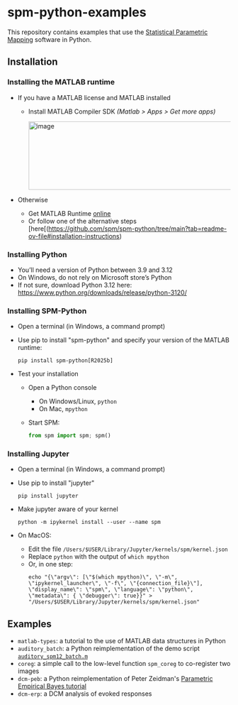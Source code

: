 # spm-python-examples

This repository contains examples that use the [Statistical Parametric Mapping](https://github.com/spm/spm) software in Python.

## Installation

### Installing the MATLAB runtime

* If you have a MATLAB license and MATLAB installed
  * Install MATLAB Compiler SDK _(Matlab > Apps > Get more apps)_

    <img width="655" height="154" alt="image" src="https://github.com/user-attachments/assets/5ef9ce89-400c-4a8b-83a7-e6b33ab2f1b0" />

* Otherwise
  * Get MATLAB Runtime [online](https://uk.mathworks.com/products/compiler/matlab-runtime.html?requestedDomain=)
  * Or follow one of the alternative steps [here[(https://github.com/spm/spm-python/tree/main?tab=readme-ov-file#installation-instructions)

### Installing Python

* You’ll need a version of Python between 3.9 and 3.12 
* On Windows, do not rely on Microsoft store’s Python
* If not sure, download Python 3.12 here: https://www.python.org/downloads/release/python-3120/

### Installing SPM-Python

* Open a terminal (in Windows, a command prompt)
* Use pip to install "spm-python" and specify your version of the MATLAB runtime:
  ```shell
  pip install spm-python[R2025b]
  ```

* Test your installation 
  * Open a Python console
    * On Windows/Linux, 	`python`
    * On Mac, 		        `mpython`

  * Start SPM:
    ```python
    from spm import spm; spm()
    ```

### Installing Jupyter

* Open a terminal (in Windows, a command prompt)
* Use pip to install "jupyter"
  ```shell
  pip install jupyter
  ```

* Make jupyter aware of your kernel
  ```shell
  python -m ipykernel install --user --name spm
  ```

* On MacOS:
  * Edit the file	`/Users/$USER/Library/Jupyter/kernels/spm/kernel.json`
  * Replace   `python`   with the output of   `which mpython`
  * Or, in one step:
    ```shell
    echo "{\"argv\": [\"$(which mpython)\", \"-m\", \"ipykernel_launcher\", \"-f\", \"{connection_file}\"], \"display_name\": \"spm\", \"language\": \"python\", \"metadata\": { \"debugger\": true}}" > "/Users/$USER/Library/Jupyter/kernels/spm/kernel.json"
    ```

## Examples

- `matlab-types`: a tutorial to the use of MATLAB data structures in Python
- `auditory_batch`: a Python reimplementation of the demo script [`auditory_spm12_batch.m`](https://www.fil.ion.ucl.ac.uk/spm/data/auditory/)
- `coreg`: a simple call to the low-level function `spm_coreg` to co-register two images
- `dcm-peb`: a Python reimplementation of Peter Zeidman's [Parametric Empirical Bayes tutorial](https://github.com/pzeidman/dcm-peb-example)
- `dcm-erp`: a DCM analysis of evoked responses

